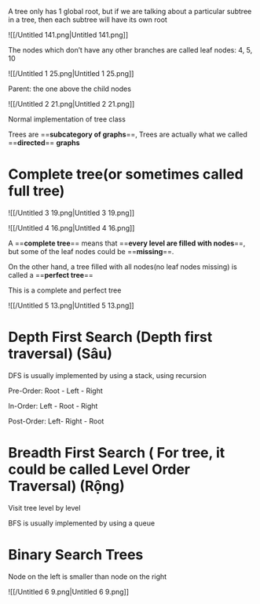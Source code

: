 A tree only has 1 global root, but if we are talking about a particular subtree in a tree, then each subtree will have its own root

![[/Untitled 141.png|Untitled 141.png]]

The nodes which don’t have any other branches are called leaf nodes: 4, 5, 10

  

![[/Untitled 1 25.png|Untitled 1 25.png]]

Parent: the one above the child nodes

  

![[/Untitled 2 21.png|Untitled 2 21.png]]

Normal implementation of tree class

  

Trees are ==**subcategory of graphs**==, Trees are actually what we called ==**directed**== **graphs**

  

# Complete tree(or sometimes called full tree)

![[/Untitled 3 19.png|Untitled 3 19.png]]

![[/Untitled 4 16.png|Untitled 4 16.png]]

A ==**complete tree**== means that ==**every level are filled with nodes**==, but some of the leaf nodes could be ==**missing**==.

On the other hand, a tree filled with all nodes(no leaf nodes missing) is called a ==**perfect tree**==

  

This is a complete and perfect tree

![[/Untitled 5 13.png|Untitled 5 13.png]]

  

# Depth First Search (Depth first traversal) (Sâu)

DFS is usually implemented by using a stack, using recursion

Pre-Order: Root - Left - Right

In-Order: Left - Root - Right

Post-Order: Left- Right - Root

  

# Breadth First Search ( For tree, it could be called Level Order Traversal) (Rộng)

Visit tree level by level

BFS is usually implemented by using a queue

  

# Binary Search Trees

Node on the left is smaller than node on the right

![[/Untitled 6 9.png|Untitled 6 9.png]]